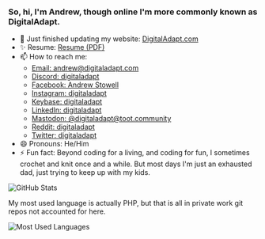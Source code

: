 ### So, hi, I'm Andrew, though online I'm more commonly known as DigitalAdapt.

- 🚀 Just finished updating my website: [DigitalAdapt.com](https://www.digitaladapt.com/)
- ✨ Resume: [Resume (PDF)](https://www.digitaladapt.com/documents/Andrew-B-Stowell-Resume.pdf)
- 📫 How to reach me:
  - [Email: andrew@digitaladapt.com](mailto:andrew@digitaladapt.com)
  - [Discord: digitaladapt](https://discord.com/users/570971366833127425)
  - [Facebook: Andrew Stowell](https://facebook.com/andrew.backe.stowell)
  - [Instagram: digitaladapt](https://www.instagram.com/digitaladapt)
  - [Keybase: digitaladapt](https://keybase.io/digitaladapt)
  - [LinkedIn: digitaladapt](https://www.linkedin.com/in/digitaladapt)
  - [Mastodon: @digitaladapt@toot.community](https://toot.community/@digitaladapt)
  - [Reddit: digitaladapt](https://www.reddit.com/u/digitaladapt)
  - [Twitter: digitaladapt](https://twitter.com/digitaladapt)
- 😄 Pronouns: He/Him
- ⚡ Fun fact: Beyond coding for a living, and coding for fun, I sometimes crochet and knit once and a while. But most days I'm just an exhausted dad, just trying to keep up with my kids.

![GitHub Stats](https://github-readme-stats.vercel.app/api?username=digitaladapt&title_color=8cff9b&text_color=eeeeee&bg_color=12173d&border_color=464b8c&show_icons=true&icon_color=464b8c)

My most used language is actually PHP, but that is all in private work git repos not accounted for here.

![Most Used Languages](https://github-readme-stats.vercel.app/api/top-langs/?username=digitaladapt&title_color=8cff9b&text_color=eeeeee&bg_color=12173d&border_color=464b8c)
